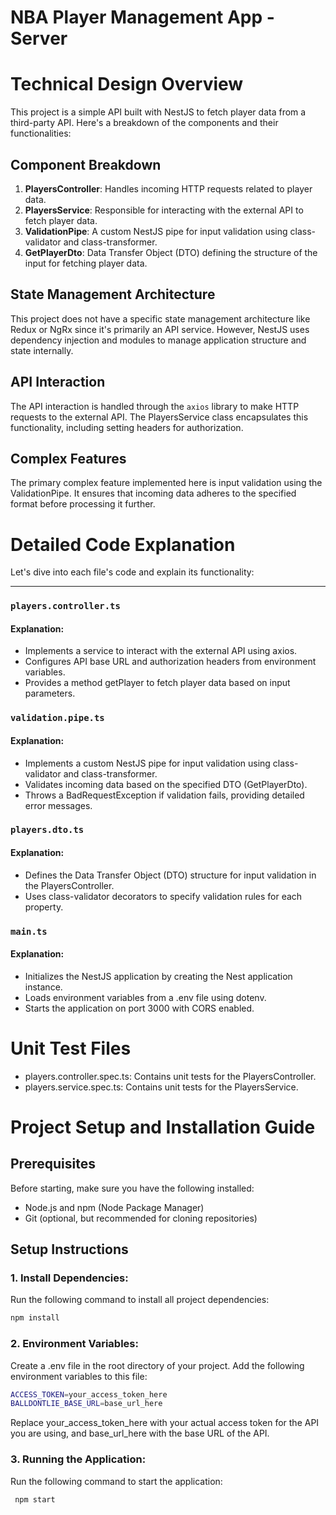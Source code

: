   # NBA Player Management App - Server


# Technical Design Overview

This project is a simple API built with NestJS to fetch player data from a third-party API. Here's a breakdown of the components and their functionalities:

## Component Breakdown

1. **PlayersController**: Handles incoming HTTP requests related to player data.
2. **PlayersService**: Responsible for interacting with the external API to fetch player data.
3. **ValidationPipe**: A custom NestJS pipe for input validation using class-validator and class-transformer.
4. **GetPlayerDto**: Data Transfer Object (DTO) defining the structure of the input for fetching player data.

## State Management Architecture

This project does not have a specific state management architecture like Redux or NgRx since it's primarily an API service. However, NestJS uses dependency injection and modules to manage application structure and state internally.

## API Interaction

The API interaction is handled through the `axios` library to make HTTP requests to the external API. The PlayersService class encapsulates this functionality, including setting headers for authorization.

## Complex Features

The primary complex feature implemented here is input validation using the ValidationPipe. It ensures that incoming data adheres to the specified format before processing it further.

# Detailed Code Explanation

Let's dive into each file's code and explain its functionality:

---

### `players.controller.ts`
#### Explanation:
- Implements a service to interact with the external API using axios.
- Configures API base URL and authorization headers from environment variables.
- Provides a method getPlayer to fetch player data based on input parameters.

### `validation.pipe.ts`
#### Explanation:
- Implements a custom NestJS pipe for input validation using class-validator and class-transformer.
- Validates incoming data based on the specified DTO (GetPlayerDto).
- Throws a BadRequestException if validation fails, providing detailed error messages.

### `players.dto.ts`
#### Explanation:
- Defines the Data Transfer Object (DTO) structure for input validation in the PlayersController.
- Uses class-validator decorators to specify validation rules for each property.


### `main.ts`
#### Explanation:
- Initializes the NestJS application by creating the Nest application instance.
- Loads environment variables from a .env file using dotenv.
- Starts the application on port 3000 with CORS enabled.


# Unit Test Files
- players.controller.spec.ts: Contains unit tests for the PlayersController.
- players.service.spec.ts: Contains unit tests for the PlayersService.


# Project Setup and Installation Guide

## Prerequisites

Before starting, make sure you have the following installed:

- Node.js and npm (Node Package Manager)
- Git (optional, but recommended for cloning repositories)

## Setup Instructions

### 1. **Install Dependencies:**

Run the following command to install all project dependencies:

   ```bash
   npm install
   ```

### 2. **Environment Variables:**

Create a .env file in the root directory of your project. Add the following environment variables to this file:

   ```bash
ACCESS_TOKEN=your_access_token_here
BALLDONTLIE_BASE_URL=base_url_here
```
Replace your_access_token_here with your actual access token for the API you are using, and base_url_here with the base URL of the API.

### 3. **Running the Application:**
Run the following command to start the application:

   ```bash
    npm start
